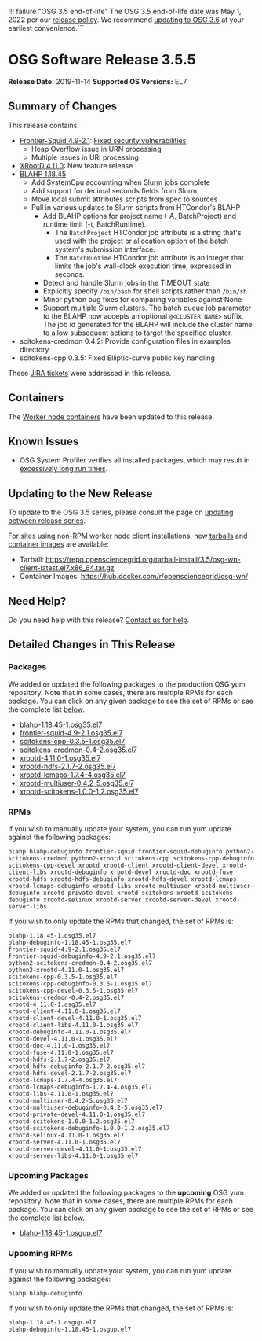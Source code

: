!!! failure "OSG 3.5 end-of-life"
    The OSG 3.5 end-of-life date was May 1, 2022 per our
    [release policy](https://opensciencegrid.org/technology/policy/release-series/).
    We recommend
    [updating to OSG 3.6](https://opensciencegrid.org/docs/release/updating-to-osg-36/)
    at your earliest convenience.```

OSG Software Release 3.5.5
===========================

**Release Date:** 2019-11-14
**Supported OS Versions:** EL7

Summary of Changes
------------------

This release contains:

-   [Frontier-Squid 4.9-2.1](http://frontier.cern.ch/dist/rpms/frontier-squidRELEASE_NOTES): [Fixed security vulnerabilities](https://opensciencegrid.org/security/vulns/OSG-SEC-2019-11-11-Vulnerability-in-Squid-UPDATE/)
    -   Heap Overflow issue in URN processing
    -   Multiple issues in URI processing
-   [XRootD 4.11.0](https://github.com/xrootd/xrootd/blob/v4.11.0/docs/ReleaseNotes.txt): New feature release
-   [BLAHP 1.18.45](https://github.com/htcondor/BLAH/releases/tag/v1.18.44)
    -   Add SystemCpu accounting when Slurm jobs complete
    -   Add support for decimal seconds fields from Slurm
    -   Move local submit attributes scripts from spec to sources
    -   Pull in various updates to Slurm scripts from HTCondor's BLAHP
        -   Add BLAHP options for project name (-A, BatchProject) and runtime limit (-t, BatchRuntime).
            -   The `BatchProject` HTCondor job attribute is a string that's used with the project or allocation option of the batch system's submission interface.
            -   The `BatchRuntime` HTCondor job attribute is an integer that limits the job's wall-clock execution time, expressed in seconds.
        -   Detect and handle Slurm jobs in the TIMEOUT state
        -   Explicitly specify `/bin/bash` for shell scripts rather than `/bin/sh`
        -   Minor python bug fixes for comparing variables against None
        -   Support multiple Slurm clusters. The batch queue job parameter to the BLAHP now accepts an optional `@<CLUSTER NAME>` suffix. The job id generated for the BLAHP will include the cluster name to allow subsequent actions to target the specified cluster.
-   scitokens-credmon 0.4.2: Provide configuration files in examples directory
-   scitokens-cpp 0.3.5: Fixed Elliptic-curve public key handling

These
[JIRA tickets](https://jira.opensciencegrid.org/issues/?jql=project%20%3D%20SOFTWARE%20AND%20fixVersion%20%3D%203.5.5%20ORDER%20BY%20priority%20DESC%2C%20key%20DESC)
were addressed in this release.

Containers
----------

The [Worker node containers](../../worker-node/using-wn-containers.md) have been updated to this release.

Known Issues
------------

- OSG System Profiler verifies all installed packages, which may result in
[excessively long run times](https://opensciencegrid.atlassian.net/browse/SOFTWARE-3804).


Updating to the New Release
---------------------------

To update to the OSG 3.5 series, please consult the page on
[updating between release series](../updating-to-osg-35.md).

For sites using non-RPM worker node client installations, new [tarballs](../../worker-node/install-wn-tarball.md) and
[container images](../../worker-node/using-wn-containers.md) are available:

- Tarball: <https://repo.opensciencegrid.org/tarball-install/3.5/osg-wn-client-latest.el7.x86_64.tar.gz>
- Container Images: <https://hub.docker.com/r/opensciencegrid/osg-wn/>

Need Help?
----------

Do you need help with this release? [Contact us for help](../../common/help.md).

Detailed Changes in This Release
--------------------------------

### Packages

We added or updated the following packages to the production OSG yum repository.
Note that in some cases, there are multiple RPMs for each package.
You can click on any given package to see the set of RPMs or see the complete list [below](#rpms).

-   [blahp-1.18.45-1.osg35.el7](https://koji.chtc.wisc.edu/koji/search?match=glob&type=build&terms=blahp-1.18.45-1.osg35.el7)
-   [frontier-squid-4.9-2.1.osg35.el7](https://koji.chtc.wisc.edu/koji/search?match=glob&type=build&terms=frontier-squid-4.9-2.1.osg35.el7)
-   [scitokens-cpp-0.3.5-1.osg35.el7](https://koji.chtc.wisc.edu/koji/search?match=glob&type=build&terms=scitokens-cpp-0.3.5-1.osg35.el7)
-   [scitokens-credmon-0.4-2.osg35.el7](https://koji.chtc.wisc.edu/koji/search?match=glob&type=build&terms=scitokens-credmon-0.4-2.osg35.el7)
-   [xrootd-4.11.0-1.osg35.el7](https://koji.chtc.wisc.edu/koji/search?match=glob&type=build&terms=xrootd-4.11.0-1.osg35.el7)
-   [xrootd-hdfs-2.1.7-2.osg35.el7](https://koji.chtc.wisc.edu/koji/search?match=glob&type=build&terms=xrootd-hdfs-2.1.7-2.osg35.el7)
-   [xrootd-lcmaps-1.7.4-4.osg35.el7](https://koji.chtc.wisc.edu/koji/search?match=glob&type=build&terms=xrootd-lcmaps-1.7.4-4.osg35.el7)
-   [xrootd-multiuser-0.4.2-5.osg35.el7](https://koji.chtc.wisc.edu/koji/search?match=glob&type=build&terms=xrootd-multiuser-0.4.2-5.osg35.el7)
-   [xrootd-scitokens-1.0.0-1.2.osg35.el7](https://koji.chtc.wisc.edu/koji/search?match=glob&type=build&terms=xrootd-scitokens-1.0.0-1.2.osg35.el7)

### RPMs

If you wish to manually update your system, you can run yum update against the following packages:

    blahp blahp-debuginfo frontier-squid frontier-squid-debuginfo python2-scitokens-credmon python2-xrootd scitokens-cpp scitokens-cpp-debuginfo scitokens-cpp-devel xrootd xrootd-client xrootd-client-devel xrootd-client-libs xrootd-debuginfo xrootd-devel xrootd-doc xrootd-fuse xrootd-hdfs xrootd-hdfs-debuginfo xrootd-hdfs-devel xrootd-lcmaps xrootd-lcmaps-debuginfo xrootd-libs xrootd-multiuser xrootd-multiuser-debuginfo xrootd-private-devel xrootd-scitokens xrootd-scitokens-debuginfo xrootd-selinux xrootd-server xrootd-server-devel xrootd-server-libs

If you wish to only update the RPMs that changed, the set of RPMs is:

``` file
blahp-1.18.45-1.osg35.el7
blahp-debuginfo-1.18.45-1.osg35.el7
frontier-squid-4.9-2.1.osg35.el7
frontier-squid-debuginfo-4.9-2.1.osg35.el7
python2-scitokens-credmon-0.4-2.osg35.el7
python2-xrootd-4.11.0-1.osg35.el7
scitokens-cpp-0.3.5-1.osg35.el7
scitokens-cpp-debuginfo-0.3.5-1.osg35.el7
scitokens-cpp-devel-0.3.5-1.osg35.el7
scitokens-credmon-0.4-2.osg35.el7
xrootd-4.11.0-1.osg35.el7
xrootd-client-4.11.0-1.osg35.el7
xrootd-client-devel-4.11.0-1.osg35.el7
xrootd-client-libs-4.11.0-1.osg35.el7
xrootd-debuginfo-4.11.0-1.osg35.el7
xrootd-devel-4.11.0-1.osg35.el7
xrootd-doc-4.11.0-1.osg35.el7
xrootd-fuse-4.11.0-1.osg35.el7
xrootd-hdfs-2.1.7-2.osg35.el7
xrootd-hdfs-debuginfo-2.1.7-2.osg35.el7
xrootd-hdfs-devel-2.1.7-2.osg35.el7
xrootd-lcmaps-1.7.4-4.osg35.el7
xrootd-lcmaps-debuginfo-1.7.4-4.osg35.el7
xrootd-libs-4.11.0-1.osg35.el7
xrootd-multiuser-0.4.2-5.osg35.el7
xrootd-multiuser-debuginfo-0.4.2-5.osg35.el7
xrootd-private-devel-4.11.0-1.osg35.el7
xrootd-scitokens-1.0.0-1.2.osg35.el7
xrootd-scitokens-debuginfo-1.0.0-1.2.osg35.el7
xrootd-selinux-4.11.0-1.osg35.el7
xrootd-server-4.11.0-1.osg35.el7
xrootd-server-devel-4.11.0-1.osg35.el7
xrootd-server-libs-4.11.0-1.osg35.el7
```

### Upcoming Packages

We added or updated the following packages to the **upcoming** OSG yum repository. Note that in some cases, there are multiple RPMs for each package. You can click on any given package to see the set of RPMs or see the complete list below.

-   [blahp-1.18.45-1.osgup.el7](https://koji.chtc.wisc.edu/koji/search?match=glob&type=build&terms=blahp-1.18.45-1.osgup.el7)

### Upcoming RPMs

If you wish to manually update your system, you can run yum update against the following packages:

    blahp blahp-debuginfo

If you wish to only update the RPMs that changed, the set of RPMs is:

``` file
blahp-1.18.45-1.osgup.el7
blahp-debuginfo-1.18.45-1.osgup.el7
```
